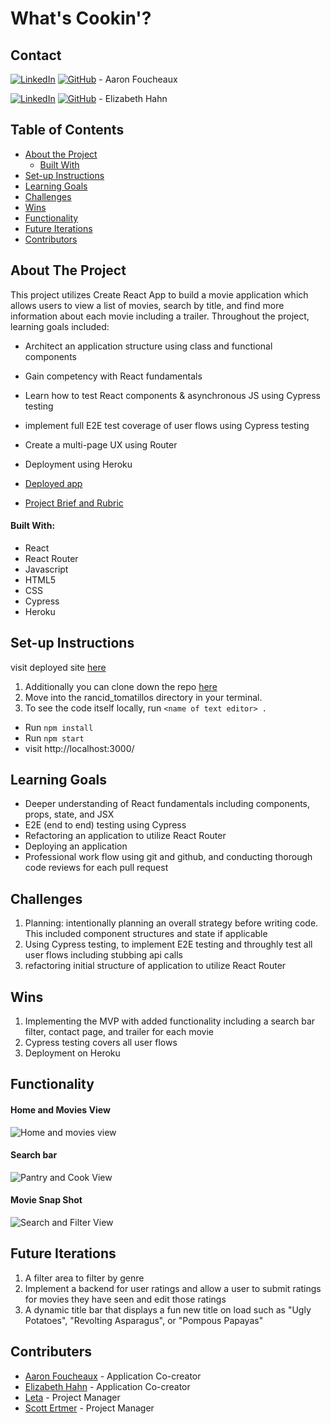<p align="center">
  <a href="https://github.com/alexthompson207/whats-cookin">
    <!-- <img src="images/logo.png" alt="Logo" width="80" height="80"> -->
  </a>

  <h1 align="left">What's Cookin'?</h1>
  
## Contact  
  
[![LinkedIn](https://img.shields.io/badge/-LinkedIn-black.svg?style=flat-square&logo=linkedin&colorB=555)](https://github.com/Afoucheaux) [![GitHub](https://img.shields.io/badge/GitHub-black.svg?&style=flat-square&logo=github&logoColor=white)](https://www.linkedin.com/in/aaron-foucheaux-891626207/) - Aaron Foucheaux

[![LinkedIn](https://img.shields.io/badge/-LinkedIn-black.svg?style=flat-square&logo=linkedin&colorB=555)](https://www.linkedin.com/in/elizabeth-s-hahn/) [![GitHub](https://img.shields.io/badge/GitHub-black.svg?&style=flat-square&logo=github&logoColor=white)](https://github.com/elizhahn) - Elizabeth Hahn




## Table of Contents

- [About the Project](#about-the-project)
  - [Built With](#built-with)
- [Set-up Instructions](#set-up-instructions)
- [Learning Goals](#learning-goals)
- [Challenges](#challenges)
- [Wins](#wins)
- [Functionality](#functionality)
- [Future Iterations](#future-iterations)
- [Contributors](#contributors)

## About The Project

This project utilizes Create React App to build a movie application which allows users to view a list of movies, search by title, and find more information about each movie including a trailer. Throughout the project, learning goals included:

- Architect an application structure using class and functional components
- Gain competency with React fundamentals
- Learn how to test React components & asynchronous JS using Cypress testing
- implement full E2E test coverage of user flows using Cypress testing
- Create a multi-page UX using Router
- Deployment using Heroku

- [Deployed app](https://limitless-escarpment-37745.herokuapp.com/)
- [Project Brief and Rubric](https://frontend.turing.io/projects/module-3/rancid-tomatillos-v3.html)
  

#### Built With:

- React
- React Router
- Javascript
- HTML5
- CSS
- Cypress
- Heroku

  

## Set-up Instructions

 visit deployed site [here](https://limitless-escarpment-37745.herokuapp.com/)
 
1. Additionally you can clone down the repo [here](https://github.com/Afoucheaux/rancid_tomatillos)
2. Move into the rancid_tomatillos directory in your terminal.
3. To see the code itself locally, run `<name of text editor> .`
  - Run `npm install`
  - Run `npm start`
  - visit http://localhost:3000/


## Learning Goals

- Deeper understanding of React fundamentals including components, props, state, and JSX
- E2E (end to end) testing using Cypress
- Refactoring an application to utilize React Router
- Deploying an application
- Professional work flow using git and github, and conducting thorough code reviews for each pull request


## Challenges

1. Planning: intentionally planning an overall strategy before writing code. This included component structures and state if applicable
2. Using Cypress testing, to implement E2E testing and throughly test all user flows including stubbing api calls
3. refactoring initial structure of application to utilize React Router


## Wins

1. Implementing the MVP with added functionality including a search bar filter, contact page, and trailer for each movie
2. Cypress testing covers all user flows
3. Deployment on Heroku


## Functionality

#### Home and Movies View
![Home and movies view](https://media.giphy.com/media/aitKojS2Tgzh2lIgM9/giphy.gif)

#### Search bar
![Pantry and Cook View](https://media.giphy.com/media/nf3cgXfjJS9J7aPjQ3/giphy.gif)

#### Movie Snap Shot
![Search and Filter View](https://media.giphy.com/media/Bs4aPIEWSERpRAzen4/giphy.gif)



## Future Iterations

1. A filter area to filter by genre
2. Implement a backend for user ratings and allow a user to submit ratings for movies they have seen and edit those ratings
3. A dynamic title bar that displays a fun new title on load such as "Ugly Potatoes", "Revolting Asparagus", or "Pompous Papayas"



## Contributers

* [Aaron Foucheaux](https://github.com/alexthompson207) - Application Co-creator
* [Elizabeth Hahn](https://github.com/elizhahn) - Application Co-creator
* [Leta](https://github.com/letakeane) - Project Manager
* [Scott Ertmer](https://github.com/sertmer) - Project Manager



